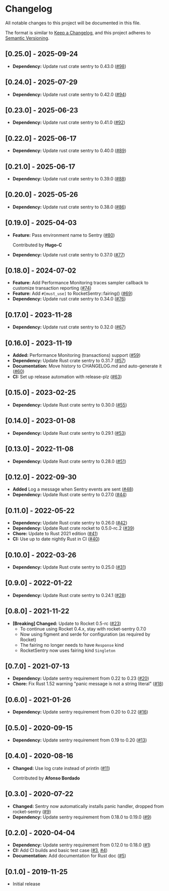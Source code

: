 # Changelog

All notable changes to this project will be documented in this file.

The format is similar to [Keep a Changelog](https://keepachangelog.com/en/1.1.0/),
and this project adheres to [Semantic Versioning](https://semver.org/spec/v2.0.0.html).

## [0.25.0] - 2025-09-24

- **Dependency:** Update rust crate sentry to 0.43.0 ([#98](https://github.com/intgr/rocket-sentry/pull/98))

## [0.24.0] - 2025-07-29

- **Dependency:** Update rust crate sentry to 0.42.0 ([#94](https://github.com/intgr/rocket-sentry/pull/94))

<!-- generated by git-cliff -->
## [0.23.0] - 2025-06-23

- **Dependency:** Update rust crate sentry to 0.41.0 ([#92](https://github.com/intgr/rocket-sentry/pull/92))

## [0.22.0] - 2025-06-17

- **Dependency:** Update rust crate sentry to 0.40.0 ([#89](https://github.com/intgr/rocket-sentry/pull/89))

## [0.21.0] - 2025-06-17

- **Dependency:** Update rust crate sentry to 0.39.0 ([#88](https://github.com/intgr/rocket-sentry/pull/88))

## [0.20.0] - 2025-05-26

- **Dependency:** Update rust crate sentry to 0.38.0 ([#86](https://github.com/intgr/rocket-sentry/pull/86))

## [0.19.0] - 2025-04-03

- **Feature:** Pass environment name to Sentry ([#80](https://github.com/intgr/rocket-sentry/pull/80))

  Contributed by **Hugo-C**
- **Dependency:** Update rust crate sentry to 0.37.0 ([#77](https://github.com/intgr/rocket-sentry/pull/77))

## [0.18.0] - 2024-07-02

- **Feature:** Add Performance Monitoring traces sampler callback to customize transaction reporting ([#74](https://github.com/intgr/rocket-sentry/pull/74))
- **Feature:** Add `#[must_use]` to RocketSentry::fairing() ([#69](https://github.com/intgr/rocket-sentry/pull/69))
- **Dependency:** Update rust crate sentry to 0.34.0 ([#76](https://github.com/intgr/rocket-sentry/pull/76))

## [0.17.0] - 2023-11-28

- **Dependency:** Update rust crate sentry to 0.32.0 ([#67](https://github.com/intgr/rocket-sentry/pull/67))

## [0.16.0] - 2023-11-19

- **Added:** Performance Monitoring (transactions) support ([#59](https://github.com/intgr/rocket-sentry/pull/59))
- **Dependency:** Update Rust crate sentry to 0.31.7 ([#57](https://github.com/intgr/rocket-sentry/pull/57))
- **Documentation:** Move history to CHANGELOG.md and auto-generate it ([#60](https://github.com/intgr/rocket-sentry/pull/60))
- **CI:** Set up release automation with release-plz ([#63](https://github.com/intgr/rocket-sentry/pull/63))

## [0.15.0] - 2023-02-25

- **Dependency:** Update Rust crate sentry to 0.30.0 ([#55](https://github.com/intgr/rocket-sentry/pull/55))

## [0.14.0] - 2023-01-08

- **Dependency:** Update Rust crate sentry to 0.29.1 ([#53](https://github.com/intgr/rocket-sentry/pull/53))

## [0.13.0] - 2022-11-08

- **Dependency:** Update Rust crate sentry to 0.28.0 ([#51](https://github.com/intgr/rocket-sentry/pull/51))

## [0.12.0] - 2022-09-30

- **Added** Log a message when Sentry events are sent ([#48](https://github.com/intgr/rocket-sentry/pull/48))
- **Dependency:** Update Rust crate sentry to 0.27.0 ([#44](https://github.com/intgr/rocket-sentry/pull/44))

## [0.11.0] - 2022-05-22

- **Dependency:** Update Rust crate sentry to 0.26.0 ([#42](https://github.com/intgr/rocket-sentry/pull/42))
- **Dependency:** Update Rust crate rocket to 0.5.0-rc.2 ([#39](https://github.com/intgr/rocket-sentry/pull/39))
- **Chore:** Update to Rust 2021 edition ([#41](https://github.com/intgr/rocket-sentry/pull/41))
- **CI:** Use up to date nightly Rust in CI ([#40](https://github.com/intgr/rocket-sentry/pull/40))

## [0.10.0] - 2022-03-26

- **Dependency:** Update Rust crate sentry to 0.25.0 ([#31](https://github.com/intgr/rocket-sentry/pull/31))

## [0.9.0] - 2022-01-22

- **Dependency:** Update Rust crate sentry to 0.24.1 ([#28](https://github.com/intgr/rocket-sentry/pull/28))

## [0.8.0] - 2021-11-22

- **[Breaking] Changed:** Update to Rocket 0.5-rc ([#23](https://github.com/intgr/rocket-sentry/pull/23))
  * To continue using Rocket 0.4.x, stay with rocket-sentry 0.7.0
  * Now using figment and serde for configuration (as required by Rocket)
  * The fairing no longer needs to have `Response` kind
  * RocketSentry now uses fairing kind `Singleton`

## [0.7.0] - 2021-07-13

- **Dependency:** Update sentry requirement from 0.22 to 0.23 ([#20](https://github.com/intgr/rocket-sentry/pull/20))
- **Chore:** Fix Rust 1.52 warning "panic message is not a string literal" ([#18](https://github.com/intgr/rocket-sentry/pull/18))

## [0.6.0] - 2021-01-26

- **Dependency:** Update sentry requirement from 0.20 to 0.22 ([#16](https://github.com/intgr/rocket-sentry/pull/16))

## [0.5.0] - 2020-09-15

- **Dependency:** Update sentry requirement from 0.19 to 0.20 ([#13](https://github.com/intgr/rocket-sentry/pull/13))

## [0.4.0] - 2020-08-16

- **Changed:** Use log crate instead of println ([#11](https://github.com/intgr/rocket-sentry/pull/11))

  Contributed by **Afonso Bordado**

## [0.3.0] - 2020-07-22

- **Changed:** Sentry now automatically installs panic handler, dropped from rocket-sentry ([#9](https://github.com/intgr/rocket-sentry/pull/9))
- **Dependency:** Update sentry requirement from 0.18.0 to 0.19.0 ([#9](https://github.com/intgr/rocket-sentry/pull/9))

## [0.2.0] - 2020-04-04

- **Dependency:** Update sentry requirement from 0.12.0 to 0.18.0 ([#1](https://github.com/intgr/rocket-sentry/pull/1))
- **CI:** Add CI builds and basic test case ([#3](https://github.com/intgr/rocket-sentry/pull/3), [#4](https://github.com/intgr/rocket-sentry/pull/4))
- **Documentation:** Add documentation for Rust doc ([#5](https://github.com/intgr/rocket-sentry/pull/5))

## [0.1.0] - 2019-11-25
- Initial release
